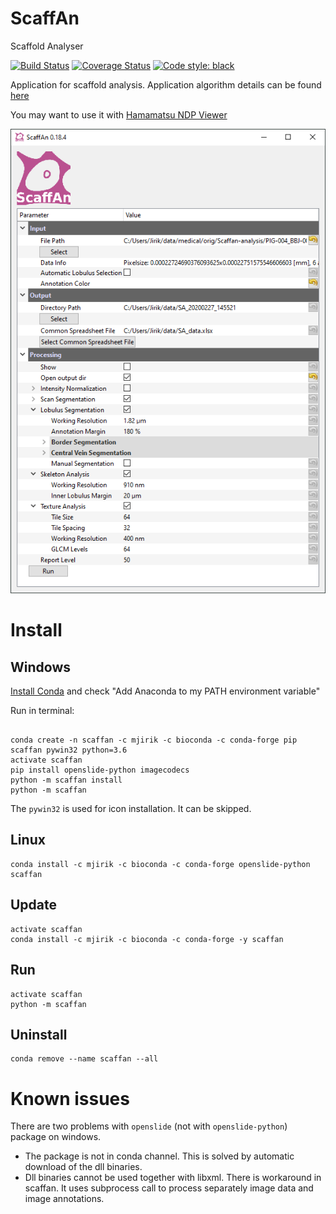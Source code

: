 # ScaffAn
Scaffold Analyser

[![Build Status](https://travis-ci.org/mjirik/scaffan.svg?branch=master)](https://travis-ci.org/mjirik/scaffan)
[![Coverage Status](https://coveralls.io/repos/github/mjirik/scaffan/badge.svg?branch=master)](https://coveralls.io/github/mjirik/scaffan?branch=master)
[![Code style: black](https://img.shields.io/badge/code%20style-black-000000.svg)](https://github.com/ambv/black)

Application for scaffold analysis. Application algorithm details can be found [here](text/Scaffan.md)

You may want to use it with [Hamamatsu NDP Viewer](https://www.hamamatsu.com/eu/en/product/type/U12388-01/index.html)


![scaffan_gui](text/scaffan_gui_05.PNG)

# Install


## Windows

[Install Conda](https://conda.io/miniconda.html) and check "Add Anaconda to my PATH environment variable" 

Run in terminal:
```commandline

conda create -n scaffan -c mjirik -c bioconda -c conda-forge pip scaffan pywin32 python=3.6
activate scaffan
pip install openslide-python imagecodecs
python -m scaffan install
python -m scaffan
```

The `pywin32` is used for icon installation. It can be skipped.


## Linux

```commandline
conda install -c mjirik -c bioconda -c conda-forge openslide-python scaffan
```

## Update

```commandline
activate scaffan
conda install -c mjirik -c bioconda -c conda-forge -y scaffan 
```

## Run

```commandline
activate scaffan
python -m scaffan
```

## Uninstall

```comandline
conda remove --name scaffan --all
```


# Known issues

There are two problems with `openslide` (not with `openslide-python`) package on windows. 
* The package is not in conda channel. This is solved by automatic download of the dll binaries.
* Dll binaries cannot be used together with libxml. There is workaround in scaffan. 
It uses subprocess call to process separately image data and image annotations.
